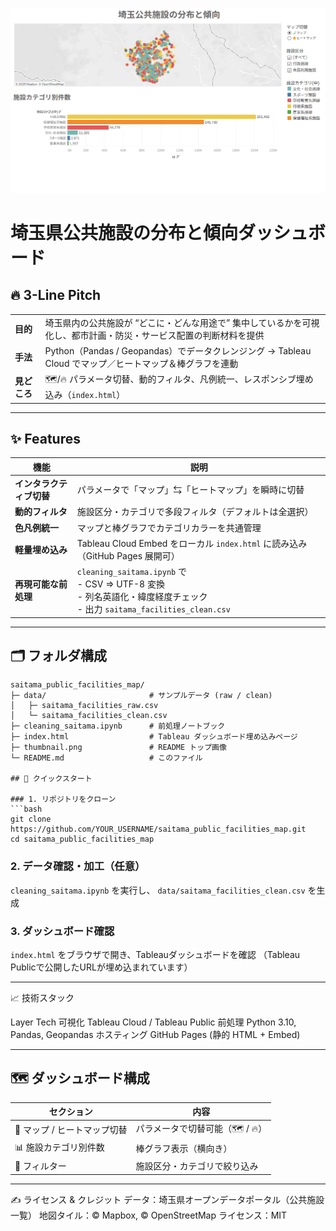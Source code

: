 <!-- ─── TOP VISUAL ─────────────────────────────────────────────── -->
<p align="center">
  <img src="thumbnail.png" alt="埼玉県公共施設ダッシュボード サムネイル" width="800">
</p>

# 埼玉県公共施設の分布と傾向ダッシュボード

## 🔥 3-Line Pitch

|  |  |
|---|---|
| **目的** | 埼玉県内の公共施設が “どこに・どんな用途で” 集中しているかを可視化し、都市計画・防災・サービス配置の判断材料を提供 |
| **手法** | Python（Pandas / Geopandas）でデータクレンジング → Tableau Cloud でマップ／ヒートマップ＆棒グラフを連動 |
| **見どころ** | 🗺️/🔥 パラメータ切替、動的フィルタ、凡例統一、レスポンシブ埋め込み（`index.html`） |

---

## ✨ Features

| 機能 | 説明 |
|------|------|
| **インタラクティブ切替** | パラメータで「マップ」⇆「ヒートマップ」を瞬時に切替 |
| **動的フィルタ** | 施設区分・カテゴリで多段フィルタ（デフォルトは全選択） |
| **色凡例統一** | マップと棒グラフでカテゴリカラーを共通管理 |
| **軽量埋め込み** | Tableau Cloud Embed をローカル `index.html` に読み込み（GitHub Pages 展開可） |
| **再現可能な前処理** | `cleaning_saitama.ipynb` で <br> - CSV ⇒ UTF-8 変換 <br> - 列名英語化・緯度経度チェック <br> - 出力 `saitama_facilities_clean.csv` |

---

## 🗂️ フォルダ構成
```text
saitama_public_facilities_map/
├─ data/                       # サンプルデータ (raw / clean)
│   ├─ saitama_facilities_raw.csv
│   └─ saitama_facilities_clean.csv
├─ cleaning_saitama.ipynb      # 前処理ノートブック
├─ index.html                  # Tableau ダッシュボード埋め込みページ
├─ thumbnail.png               # README トップ画像
└─ README.md                   # このファイル

## 🚀 クイックスタート

### 1. リポジトリをクローン
```bash
git clone https://github.com/YOUR_USERNAME/saitama_public_facilities_map.git
cd saitama_public_facilities_map
```

### 2. データ確認・加工（任意）
`cleaning_saitama.ipynb` を実行し、
`data/saitama_facilities_clean.csv` を生成

### 3. ダッシュボード確認
`index.html` をブラウザで開き、Tableauダッシュボードを確認
（Tableau Publicで公開したURLが埋め込まれています）

---

📈 技術スタック

Layer	Tech
可視化	Tableau Cloud / Tableau Public
前処理	Python 3.10, Pandas, Geopandas
ホスティング	GitHub Pages (静的 HTML + Embed)

---


## 🗺️ ダッシュボード構成
| セクション | 内容 |
|------------|------|
| 🧭 マップ / ヒートマップ切替 | パラメータで切替可能（🗺️ / 🔥）|
| 📊 施設カテゴリ別件数 | 棒グラフ表示（横向き）|
| 🎯 フィルター | 施設区分・カテゴリで絞り込み |

---

✍️ ライセンス & クレジット
データ：埼玉県オープンデータポータル（公共施設一覧）
地図タイル：©︎ Mapbox, ©︎ OpenStreetMap
ライセンス：MIT